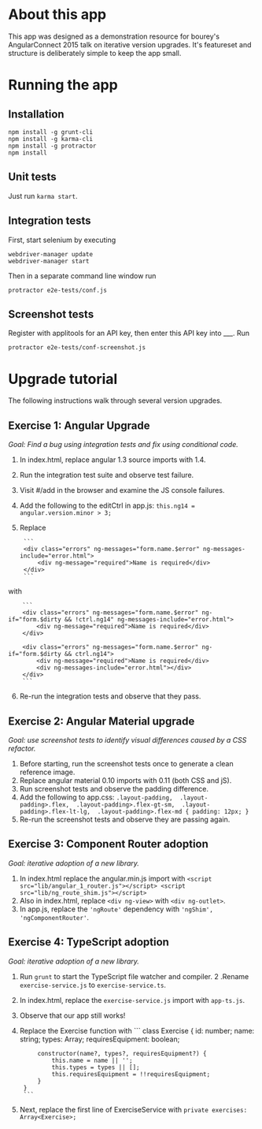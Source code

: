 # About this app

This app was designed as a demonstration resource for bourey's AngularConnect 2015 talk on iterative 
version upgrades.  It's featureset and structure is deliberately simple to keep the app small.


# Running the app

## Installation

```
npm install -g grunt-cli
npm install -g karma-cli
npm install -g protractor
npm install
```

## Unit tests

Just run `karma start`.

## Integration tests

First, start selenium by executing

```
webdriver-manager update
webdriver-manager start
```

Then in a separate command line window run 
```
protractor e2e-tests/conf.js
```

## Screenshot tests

Register with applitools for an API key, then enter this API key into ___.  Run
```
protractor e2e-tests/conf-screenshot.js
```

# Upgrade tutorial

The following instructions walk through several version upgrades.


## Exercise 1: Angular Upgrade

*Goal: Find a bug using integration tests and fix using conditional code.*

1. In index.html, replace angular 1.3 source imports with 1.4.
2. Run the integration test suite and observe test failure.
3. Visit #/add in the browser and examine the JS console failures.
4. Add the following to the editCtrl in app.js:
        ```
        this.ng14 = angular.version.minor > 3;
        ```

5. Replace

        ```
        <div class="errors" ng-messages="form.name.$error" ng-messages-include="error.html">
        	<div ng-message="required">Name is required</div>
        </div>
        ```

with

        ```
        <div class="errors" ng-messages="form.name.$error" ng-if="form.$dirty && !ctrl.ng14" ng-messages-include="error.html">
        	<div ng-message="required">Name is required</div>
        </div>
        
        <div class="errors" ng-messages="form.name.$error" ng-if="form.$dirty && ctrl.ng14">
        	<div ng-message="required">Name is required</div>
        	<div ng-messages-include="error.html"></div>
        </div>
        ```

6. Re-run the integration tests and observe that they pass.


## Exercise 2: Angular Material upgrade

*Goal: use screenshot tests to identify visual differences caused by a CSS refactor.*

1. Before starting, run the screenshot tests once to generate a clean reference image.
2. Replace angular material 0.10 imports with 0.11 (both CSS and jS).
3. Run screenshot tests and observe the padding difference.
4. Add the following to app.css:
        ```
        .layout-padding, 
        .layout-padding>.flex, 
        .layout-padding>.flex-gt-sm, 
        .layout-padding>.flex-lt-lg, 
        .layout-padding>.flex-md {
        	padding: 12px;
        }
        ```
5. Re-run the screenshot tests and observe they are passing again.


## Exercise 3: Component Router adoption

*Goal: iterative adoption of a new library.*

1. In index.html replace the angular.min.js import with
        ```
        <script src="lib/angular_1_router.js"></script>
        <script src="lib/ng_route_shim.js"></script>
        ```
2. Also in index.html, replace `<div ng-view>` with `<div ng-outlet>`.
3. In app.js, replace the `'ngRoute'` dependency with `'ngShim', 'ngComponentRouter'`.


## Exercise 4: TypeScript adoption

*Goal: iterative adoption of a new library.*

1. Run `grunt` to start the TypeScript file watcher and compiler.
2 .Rename `exercise-service.js` to `exercise-service.ts`.  
3. In index.html, replace the `exercise-service.js` import with `app-ts.js`.
4. Observe that our app still works!
5. Replace the Exercise function with
        ```
        class Exercise {
            id: number;
            name: string;
            types: Array<string>;
            requiresEquipment: boolean;
        
            constructor(name?, types?, requiresEquipment?) {
                this.name = name || '';
                this.types = types || [];
                this.requiresEquipment = !!requiresEquipment;
            }
        }
        ```
6. Next, replace the first line of ExerciseService with
        ```
        private exercises: Array<Exercise>;
        ```

